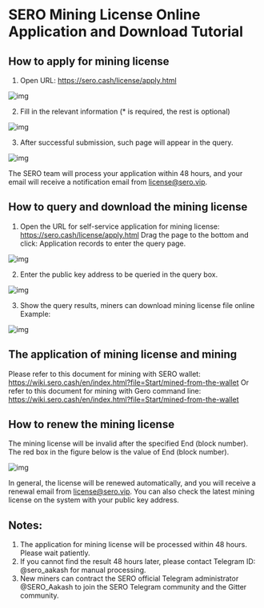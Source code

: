 
# SERO Mining License Online Application and Download Tutorial

## How to apply for mining license

1. Open URL: https://sero.cash/license/apply.html

![img](http://sero-media.s3-website-ap-southeast-1.amazonaws.com/images/201902/1681550229561_.pic_hd.jpg)

2. Fill in the relevant information (* is required, the rest is optional)

![img](http://sero-media.s3-website-ap-southeast-1.amazonaws.com/images/201902/13141677-d25ba5874b170818.png)

3. After successful submission, such page will appear in the query.

![img](http://sero-media.s3-website-ap-southeast-1.amazonaws.com/images/201902/1701550229578_.pic_hd.jpg)

The SERO team will process your application within 48 hours, and your email will receive a notification email from license@sero.vip.


## How to query and download the mining license

1. Open the URL for self-service application for mining license: https://sero.cash/license/apply.html
Drag the page to the bottom and click: Application records to enter the query page.

![img](http://sero-media.s3-website-ap-southeast-1.amazonaws.com/images/201902/13141677-533693a328f3f5a7.png)

2. Enter the public key address to be queried in the query box.

![img](http://sero-media.s3-website-ap-southeast-1.amazonaws.com/images/201902/1721550229595_.pic_hd.jpg)

3. Show the query results, miners can download mining license file online
Example:

![img](http://sero-media.s3-website-ap-southeast-1.amazonaws.com/images/201902/1731550229603_.pic_hd.jpg)


## The application of mining license and mining

Please refer to this document for mining with SERO wallet: https://wiki.sero.cash/en/index.html?file=Start/mined-from-the-wallet
Or refer to this document for mining with Gero command line: https://wiki.sero.cash/en/index.html?file=Start/mined-from-the-wallet

## How to renew the mining license

The mining license will be invalid after the specified End (block number). The red box in the figure below is the value of End (block number).

![img](http://sero-media.s3-website-ap-southeast-1.amazonaws.com/images/201902/1741550229613_.pic.jpg)


In general, the license will be renewed automatically, and you will receive a renewal email from license@sero.vip. You can also check the latest mining license on the system with your public key address.

## Notes:

1. The application for mining license will be processed within 48 hours. Please wait patiently.
2. If you cannot find the result 48 hours later, please contact Telegram ID: @sero_aakash for manual processing.
3. New miners can contract the SERO official Telegram administrator @SERO_Aakash to join the SERO Telegram community and the Gitter community.



